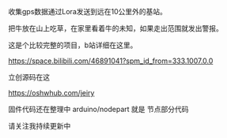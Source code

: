 收集gps数据通过Lora发送到远在10公里外的基站。

把牛放在山上吃草，在家里看着牛的未知，如果走出范围就发出警报。

这是个比较完整的项目，b站详细在这里。

https://space.bilibili.com/46891041?spm_id_from=333.1007.0.0

立创源码在这

https://oshwhub.com/jeiry

固件代码还在整理中 arduino/nodepart 就是 节点部分代码

请关注我持续更新中
